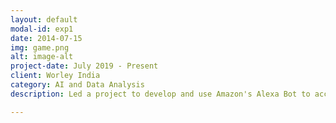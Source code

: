 ```yaml
---
layout: default
modal-id: exp1
date: 2014-07-15
img: game.png
alt: image-alt
project-date: July 2019 - Present
client: Worley India 
category: AI and Data Analysis
description: Led a project to develop and use Amazon's Alexa Bot to access a database of more than 300,000 documents via Elasticsearch in a few seconds using voice commands

---
```


